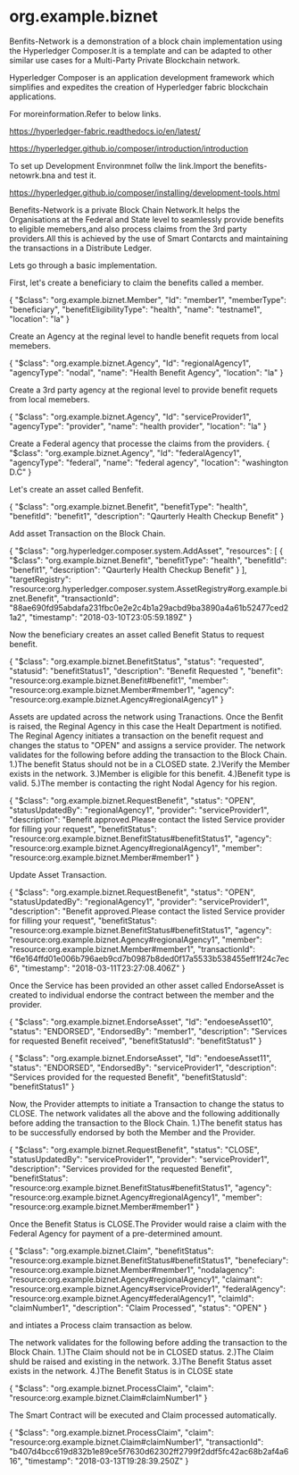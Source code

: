 # org.example.biznet

Benfits-Network is a demonstration of a block chain implementation using the Hyperledger Composer.It is a template and can be adapted to other similar use cases for a Multi-Party Private Blockchain network.

Hyperledger Composer is an application development framework which simplifies and expedites the creation of Hyperledger fabric blockchain applications.

For moreinformation.Refer to below links.

https://hyperledger-fabric.readthedocs.io/en/latest/

https://hyperledger.github.io/composer/introduction/introduction

To set up Development Environmnet follw the link.Import the benefits-netowrk.bna and test it.

https://hyperledger.github.io/composer/installing/development-tools.html


Benefits-Network is a private  Block Chain Network.It helps the Organisations at the Federal and State level to seamlessly provide benefits to eligible memebers,and also process claims from the 3rd party providers.All this is achieved by the use of  Smart Contarcts and maintaining the transactions in a Distribute Ledger.

Lets go through a basic implementation.

First, let's create a beneficiary to claim the benefits called a member.


{
  "$class": "org.example.biznet.Member",
  "Id": "member1",
  "memberType": "beneficiary",
  "benefitEligibilityType": "health",
  "name": "testname1",
  "location": "la"
}

Create an Agency at the reginal level to handle benefit requets from local memebers.

{
  "$class": "org.example.biznet.Agency",
  "Id": "regionalAgency1",
  "agencyType": "nodal",
  "name": "Health Benefit Agency",
  "location": "la"
}

Create a 3rd party agency at the regional level to provide  benefit requets from local memebers.

{
  "$class": "org.example.biznet.Agency",
  "Id": "serviceProvider1",
  "agencyType": "provider",
  "name": "health provider",
  "location": "la"
}

Create a Federal  agency that processe the claims from the providers.
{
  "$class": "org.example.biznet.Agency",
  "Id": "federalAgency1",
  "agencyType": "federal",
  "name": "federal agency",
  "location": "washington D.C"
}

Let's create an asset called Benfefit.

{
  "$class": "org.example.biznet.Benefit",
  "benefitType": "health",
  "benefitId": "benefit1",
  "description": "Qaurterly Health Checkup Benefit"
}

Add asset Transaction on the Block Chain.

{
 "$class": "org.hyperledger.composer.system.AddAsset",
 "resources": [
  {
   "$class": "org.example.biznet.Benefit",
   "benefitType": "health",
   "benefitId": "benefit1",
   "description": "Qaurterly Health Checkup Benefit"
  }
 ],
 "targetRegistry": "resource:org.hyperledger.composer.system.AssetRegistry#org.example.biznet.Benefit",
 "transactionId": "88ae690fd95abdafa231fbc0e2e2c4b1a29acbd9ba3890a4a61b52477ced21a2",
 "timestamp": "2018-03-10T23:05:59.189Z"
}



Now the beneficiary creates an asset called Benefit Status to request benefit.

{
  "$class": "org.example.biznet.BenefitStatus",
  "status": "requested",
  "statusid": "benefitStatus1",
  "description": "Benefit Requested ",
  "benefit": "resource:org.example.biznet.Benefit#benefit1",
  "member": "resource:org.example.biznet.Member#member1",
  "agency": "resource:org.example.biznet.Agency#regionalAgency1"
}

Assets are updated across the network using Tranactions.
Once the Benfit is raised, the Reginal Agency in this case the Healt Department is notified.
The Reginal Agency initiates a transaction on the benefit request and changes the status to "OPEN" and assigns a service provider.
The network validates for the following before adding the transaction to the Block Chain.
1.)The benefit Status should not be in a CLOSED state.
2.)Verify the Member exists in the network.
3.)Member is eligible for this benefit.
4.)Benefit type is valid.
5.)The member is contacting the right Nodal Agency for his region.

{
  "$class": "org.example.biznet.RequestBenefit",
  "status": "OPEN",
  "statusUpdatedBy": "regionalAgency1",
  "provider": "serviceProvider1",
  "description": "Benefit approved.Please contact the listed Service provider for filling your request",
  "benefitStatus": "resource:org.example.biznet.BenefitStatus#benefitStatus1",
  "agency": "resource:org.example.biznet.Agency#regionalAgency1",
  "member": "resource:org.example.biznet.Member#member1"
}

Update Asset Transaction.

{
 "$class": "org.example.biznet.RequestBenefit",
 "status": "OPEN",
 "statusUpdatedBy": "regionalAgency1",
 "provider": "serviceProvider1",
 "description": "Benefit approved.Please contact the listed Service provider for filling your request",
 "benefitStatus": "resource:org.example.biznet.BenefitStatus#benefitStatus1",
 "agency": "resource:org.example.biznet.Agency#regionalAgency1",
 "member": "resource:org.example.biznet.Member#member1",
 "transactionId": "f6e164ffd01e006b796aeb9cd7b0987b8ded0f17a5533b538455eff1f24c7ec6",
 "timestamp": "2018-03-11T23:27:08.406Z"
}

Once the Service has been provided an other asset called EndorseAsset is created to individual endorse the contract between the member and the provider.

{
  "$class": "org.example.biznet.EndorseAsset",
  "Id": "endoeseAsset10",
  "status": "ENDORSED",
  "EndorsedBy": "member1",
  "description": "Services for requested Benefit received",
  "benefitStatusId": "benefitStatus1"
}

{
  "$class": "org.example.biznet.EndorseAsset",
  "Id": "endoeseAsset11",
  "status": "ENDORSED",
  "EndorsedBy": "serviceProvider1",
  "description": "Services provided for the requested Benefit",
  "benefitStatusId": "benefitStatus1"
}



Now, the Provider attempts to initiate a Transaction to change the status to CLOSE.
The network validates all the above and the following additionally before adding the transaction to the Block Chain.
1.)The benefit status has to be successfully endorsed by both the Member and the Provider.

{
  "$class": "org.example.biznet.RequestBenefit",
  "status": "CLOSE",
  "statusUpdatedBy": "serviceProvider1",
  "provider": "serviceProvider1",
  "description": "Services provided for the requested Benefit",
  "benefitStatus": "resource:org.example.biznet.BenefitStatus#benefitStatus1",
  "agency": "resource:org.example.biznet.Agency#regionalAgency1",
  "member": "resource:org.example.biznet.Member#member1"
}

Once the Benefit Status is CLOSE.The Provider would raise a claim with the Federal Agency for payment of a pre-determined amount.


{
  "$class": "org.example.biznet.Claim",
  "benefitStatus": "resource:org.example.biznet.BenefitStatus#benefitStatus1",
  "benefeciary": "resource:org.example.biznet.Member#member1",
  "nodalagency": "resource:org.example.biznet.Agency#regionalAgency1",
  "claimant": "resource:org.example.biznet.Agency#serviceProvider1",
  "federalAgency": "resource:org.example.biznet.Agency#federalAgency1",
  "claimId": "claimNumber1",
  "description": "Claim Processed",
  "status": "OPEN"
}

and intiates a Process claim transaction as below.

The network validates for the following before adding the transaction to the Block Chain.
1.)The Claim should not be in CLOSED status.
2.)The Claim shuld be raised and existing in the network.
3.)The Benefit Status asset exists in the network.
4.)The Benefit Status is in CLOSE state

{
  "$class": "org.example.biznet.ProcessClaim",
  "claim": "resource:org.example.biznet.Claim#claimNumber1"
}

The Smart Contract will be executed and Claim processed automatically.

{
 "$class": "org.example.biznet.ProcessClaim",
 "claim": "resource:org.example.biznet.Claim#claimNumber1",
 "transactionId": "b407d4bcc619d832b1e89ce5f7630d62302ff2799f2ddf5fc42ac68b2af4a616",
 "timestamp": "2018-03-13T19:28:39.250Z"
}













